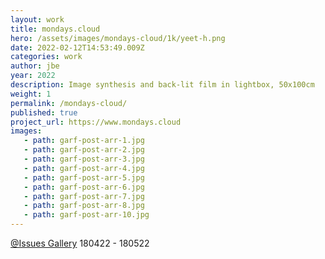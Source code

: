 ```yaml
---
layout: work
title: mondays.cloud
hero: /assets/images/mondays-cloud/1k/yeet-h.png
date: 2022-02-12T14:53:49.009Z
categories: work
author: jbe
year: 2022
description: Image synthesis and back-lit film in lightbox, 50x100cm
weight: 1
permalink: /mondays-cloud/
published: true
project_url: https://www.mondays.cloud
images:
   - path: garf-post-arr-1.jpg
   - path: garf-post-arr-2.jpg
   - path: garf-post-arr-3.jpg
   - path: garf-post-arr-4.jpg
   - path: garf-post-arr-5.jpg
   - path: garf-post-arr-6.jpg
   - path: garf-post-arr-7.jpg
   - path: garf-post-arr-8.jpg
   - path: garf-post-arr-10.jpg
---
```


<a href ="https://www.issues.gallery/">@Issues Gallery</a> 180422 - 180522